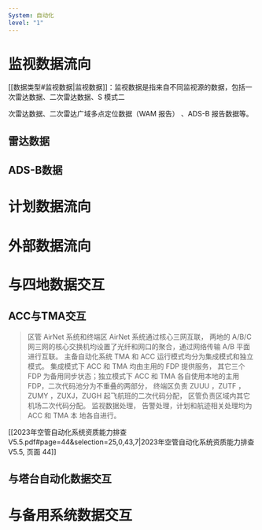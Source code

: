 ```yaml
---
System: 自动化
level: "1"
---
```

# 监视数据流向

[[数据类型#监视数据|监视数据]]：监视数据是指来自不同监视源的数据，包括一次雷达数据、二次雷达数据、S 模式二

次雷达数据、二次雷达广域多点定位数据（WAM 报告） 、ADS-B 报告数据等。

## 雷达数据


## ADS-B数据

# 计划数据流向

# 外部数据流向

# 与四地数据交互
## ACC与TMA交互

> 区管 AirNet 系统和终端区 AirNet 系统通过核心三网互联， 两地的 A/B/C 网三网的核心交换机均设置了光纤和网口的聚合，通过网络传输 A/B 平面进行互联。
> 主备自动化系统 TMA 和 ACC 运行模式均分为集成模式和独立模式。 集成模式下 ACC 和 TMA 均由主用的 FDP 提供服务， 其它三个 FDP 为备用同步状态；独立模式下 ACC 和 TMA 各自使用本地的主用 FDP，二次代码池分为不重叠的两部分， 终端区负责 ZUUU ，ZUTF ，ZUMY ，ZUXJ，ZUGH 起飞航班的二次代码分配， 区管负责区域内其它 机场二次代码分配。 监视数据处理， 告警处理，计划和航迹相关处理均为 ACC 和 TMA 本 地各自进行。

[[2023年空管自动化系统资质能力排查V5.5.pdf#page=44&selection=25,0,43,7|2023年空管自动化系统资质能力排查V5.5, 页面 44]]
## 与塔台自动化数据交互

# 与备用系统数据交互